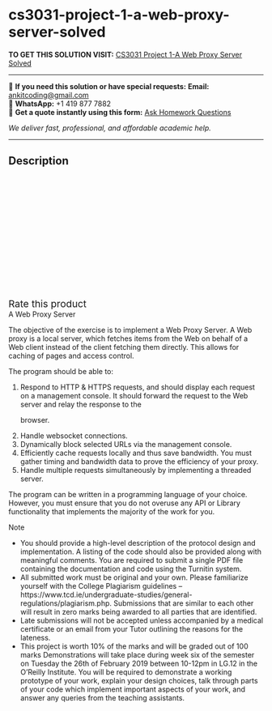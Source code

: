 # cs3031-project-1-a-web-proxy-server-solved
**TO GET THIS SOLUTION VISIT:** [CS3031 Project 1-A Web Proxy Server Solved](https://www.ankitcodinghub.com/product/cs3031-project-1-a-web-proxy-server-solved/)


---

📩 **If you need this solution or have special requests:** **Email:** ankitcoding@gmail.com  
📱 **WhatsApp:** +1 419 877 7882  
📄 **Get a quote instantly using this form:** [Ask Homework Questions](https://www.ankitcodinghub.com/services/ask-homework-questions/)

*We deliver fast, professional, and affordable academic help.*

---

<h2>Description</h2>



<div class="kk-star-ratings kksr-auto kksr-align-center kksr-valign-top" data-payload="{&quot;align&quot;:&quot;center&quot;,&quot;id&quot;:&quot;95698&quot;,&quot;slug&quot;:&quot;default&quot;,&quot;valign&quot;:&quot;top&quot;,&quot;ignore&quot;:&quot;&quot;,&quot;reference&quot;:&quot;auto&quot;,&quot;class&quot;:&quot;&quot;,&quot;count&quot;:&quot;0&quot;,&quot;legendonly&quot;:&quot;&quot;,&quot;readonly&quot;:&quot;&quot;,&quot;score&quot;:&quot;0&quot;,&quot;starsonly&quot;:&quot;&quot;,&quot;best&quot;:&quot;5&quot;,&quot;gap&quot;:&quot;4&quot;,&quot;greet&quot;:&quot;Rate this product&quot;,&quot;legend&quot;:&quot;0\/5 - (0 votes)&quot;,&quot;size&quot;:&quot;24&quot;,&quot;title&quot;:&quot;CS3031 Project 1-A Web Proxy Server Solved&quot;,&quot;width&quot;:&quot;0&quot;,&quot;_legend&quot;:&quot;{score}\/{best} - ({count} {votes})&quot;,&quot;font_factor&quot;:&quot;1.25&quot;}">

<div class="kksr-stars">

<div class="kksr-stars-inactive">
            <div class="kksr-star" data-star="1" style="padding-right: 4px">


<div class="kksr-icon" style="width: 24px; height: 24px;"></div>
        </div>
            <div class="kksr-star" data-star="2" style="padding-right: 4px">


<div class="kksr-icon" style="width: 24px; height: 24px;"></div>
        </div>
            <div class="kksr-star" data-star="3" style="padding-right: 4px">


<div class="kksr-icon" style="width: 24px; height: 24px;"></div>
        </div>
            <div class="kksr-star" data-star="4" style="padding-right: 4px">


<div class="kksr-icon" style="width: 24px; height: 24px;"></div>
        </div>
            <div class="kksr-star" data-star="5" style="padding-right: 4px">


<div class="kksr-icon" style="width: 24px; height: 24px;"></div>
        </div>
    </div>

<div class="kksr-stars-active" style="width: 0px;">
            <div class="kksr-star" style="padding-right: 4px">


<div class="kksr-icon" style="width: 24px; height: 24px;"></div>
        </div>
            <div class="kksr-star" style="padding-right: 4px">


<div class="kksr-icon" style="width: 24px; height: 24px;"></div>
        </div>
            <div class="kksr-star" style="padding-right: 4px">


<div class="kksr-icon" style="width: 24px; height: 24px;"></div>
        </div>
            <div class="kksr-star" style="padding-right: 4px">


<div class="kksr-icon" style="width: 24px; height: 24px;"></div>
        </div>
            <div class="kksr-star" style="padding-right: 4px">


<div class="kksr-icon" style="width: 24px; height: 24px;"></div>
        </div>
    </div>
</div>


<div class="kksr-legend" style="font-size: 19.2px;">
            <span class="kksr-muted">Rate this product</span>
    </div>
    </div>
<div class="page" title="Page 1">
<div class="layoutArea">
<div class="column">
A Web Proxy Server

The objective of the exercise is to implement a Web Proxy Server. A Web proxy is a local server, which fetches items from the Web on behalf of a Web client instead of the client fetching them directly. This allows for caching of pages and access control.

The program should be able to:

<ol>
<li>Respond to HTTP &amp; HTTPS requests, and should display each request on a management
console. It should forward the request to the Web server and relay the response to the

browser.
</li>
<li>Handle websocket connections.</li>
<li>Dynamically block selected URLs via the management console.</li>
<li>Efficiently cache requests locally and thus save bandwidth. You must gather timing and
bandwidth data to prove the efficiency of your proxy.
</li>
<li>Handle multiple requests simultaneously by implementing a threaded server.</li>
</ol>
The program can be written in a programming language of your choice. However, you must ensure that you do not overuse any API or Library functionality that implements the majority of the work for you.

Note

<ul>
<li>You should provide a high-level description of the protocol design and implementation. A listing of the code should also be provided along with meaningful comments. You are required to submit a single PDF file containing the documentation and code using the Turnitin system.</li>
<li>All submitted work must be original and your own. Please familiarize yourself with the College Plagiarism guidelines – https://www.tcd.ie/undergraduate-studies/general- regulations/plagiarism.php. Submissions that are similar to each other will result in zero marks being awarded to all parties that are identified.</li>
<li>Late submissions will not be accepted unless accompanied by a medical certificate or an email from your Tutor outlining the reasons for the lateness.</li>
<li>This project is worth 10% of the marks and will be graded out of 100 marks
Demonstrations will take place during week six of the semester on Tuesday the 26th of February 2019 between 10-12pm in LG.12 in the O’Reilly Institute. You will be required to demonstrate a working prototype of your work, explain your design choices, talk through parts of your code which implement important aspects of your work, and answer any queries from the teaching assistants.
</li>
</ul>
</div>
</div>
</div>
